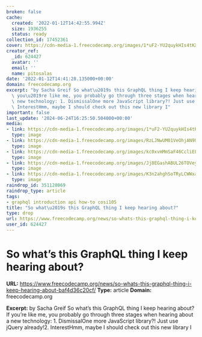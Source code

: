 ```yaml
---
broken: false
cache:
  created: '2022-01-12T14:42:55.994Z'
  size: 1936255
  status: ready
collection_id: 17452361
cover: https://cdn-media-1.freecodecamp.org/images/1*uF2-YU2quykHIs4tKXy7sw.png
creator_ref:
  _id: 624427
  avatar: ''
  email: ''
  name: pitosalas
date: '2022-01-12T14:41:28.135000+00:00'
domain: freecodecamp.org
excerpt: "by Sacha Greif So what\u2019s this GraphQL thing I keep hearing about?If\
  \ you\u2019re like me, you probably go through three stages when hearing about a\
  \ new technology: 1. DismissalOne more JavaScript library?! Just use jQuery already!2.\
  \ InterestHmm, maybe I should check out this new library I"
important: false
last_update: '2024-06-24T16:25:50.504000+00:00'
media:
- link: https://cdn-media-1.freecodecamp.org/images/1*uF2-YU2quykHIs4tKXy7sw.png
  type: image
- link: https://cdn-media-1.freecodecamp.org/images/RzLJNwUM01VeOhjAN9UJAMlkQkKduJlrYyNr
  type: image
- link: https://cdn-media-1.freecodecamp.org/images/kc0xvmMmSaF46CcliELfM8B78hev9NT3QkDG
  type: image
- link: https://cdn-media-1.freecodecamp.org/images/Jj8EGashABUL26TOVeyh9Iy0Djx5IfKzJxAg
  type: image
- link: https://cdn-media-1.freecodecamp.org/images/K3n2ahghSoTRyLCWWxaSrBwxD11V07Nbx8Or
  type: image
raindrop_id: 351128069
raindrop_type: article
tags:
- graphql introduction api how-to cosi105
title: "So what\u2019s this GraphQL thing I keep hearing about?"
type: drop
url: https://www.freecodecamp.org/news/so-whats-this-graphql-thing-i-keep-hearing-about-baf4d36c20cf/
user_id: 624427
---
```


# So what’s this GraphQL thing I keep hearing about?

**URL:** https://www.freecodecamp.org/news/so-whats-this-graphql-thing-i-keep-hearing-about-baf4d36c20cf/
**Type:** article
**Domain:** freecodecamp.org

**Excerpt:** by Sacha Greif So what’s this GraphQL thing I keep hearing about?If you’re like me, you probably go through three stages when hearing about a new technology: 1. DismissalOne more JavaScript library?! Just use jQuery already!2. InterestHmm, maybe I should check out this new library I
